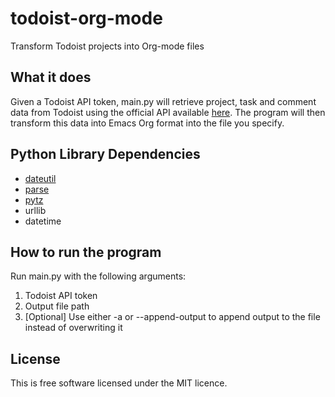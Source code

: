 # todoist-org-mode
Transform Todoist projects into Org-mode files

## What it does
Given a Todoist API token, main.py will retrieve project, task and comment data from Todoist using the official API available [here](https://developer.todoist.com/). The program will then transform this data into Emacs Org format into the file you specify.

## Python Library Dependencies
  - [dateutil](https://dateutil.readthedocs.io/en/stable/)
  - [parse](https://pypi.python.org/pypi/parse)
  - [pytz](https://pypi.python.org/pypi/pytz)
  - urllib
  - datetime

## How to run the program
Run main.py with the following arguments:
  1. Todoist API token
  2. Output file path
  3. [Optional] Use either -a or --append-output to append output to the file instead of overwriting it

## License
This is free software licensed under the MIT licence.
